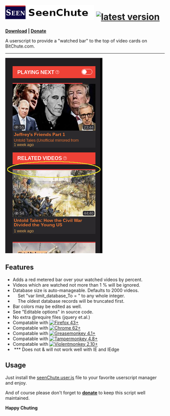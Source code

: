 # ![SeenChute](https://raw.githubusercontent.com/s-marty/SeenChute/master/images/seenChute_h1.png) [![latest version](https://img.shields.io/github/release/s-marty/SeenChute/all.svg)](https://github.com/s-marty/SeenChute/releases/latest)


**[Download](https://github.com/s-marty/SeenChute/raw/master/src/seenChute.user.js) | [Donate](https://github.com/s-marty/SmartChute/wiki/Donate)**

A userscript to provide a "watched bar" to the top of video cards on BitChute.com.

---


![Menu](https://raw.githubusercontent.com/s-marty/SeenChute/master/images/screenshot.png)

## Features

* Adds a red metered bar over your watched videos by percent.
* Videos which are watched not more than 1 % will be ignored.
* Database size is auto-manageable.  Defaults to 2000 videos.
* &nbsp;&nbsp;&nbsp;&nbsp;Set "var limit_database_To = " to any whole integer.
* &nbsp;&nbsp;&nbsp;&nbsp;The oldest database records will be truncated first.
* Bar colors may be edited as well.
* See "Editable options" in source code.
* No extra @require files (jquery et.al.)
* Compatable with [![Firefox 43+](https://img.shields.io/badge/Firefox-43%2B-orange.svg)](https://www.mozilla.org/firefox)
* Compatable with [![Chrome  62+](https://img.shields.io/badge/Chrome-62%2B-blue.svg)](http://www.google.com/chrome/)
* Compatable with [![Greasemonkey 4.1+](https://img.shields.io/badge/Greasemonkey-4.1%2B-orange.svg)](http://www.greasespot.net/)
* Compatable with [![Tampermonkey 4.8+](https://img.shields.io/badge/Tampermonkey-4.8%2B-blue.svg)](https://tampermonkey.net/)
* Compatable with [![Violentmonkey 2.10+](https://img.shields.io/badge/Violentmonkey-2.10%2B-green.svg)](https://github.com/Violentmonkey/Violentmonkey)
*  &nbsp;***  Does not & will not work well with IE and IEdge


## Usage

Just install the [seenChute.user.js](https://github.com/s-marty/SeenChute/raw/master/src/seenChute.user.js) file to your favorite 
userscript manager and enjoy.


And of course please don't forget to [**donate**](https://github.com/s-marty/SmartChute/wiki/Donate) to keep this script well maintained.

**Happy Chuting**
